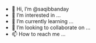 - 👋 Hi, I’m @saqibbanday
- 👀 I’m interested in ...
- 🌱 I’m currently learning ...
- 💞️ I’m looking to collaborate on ...
- 📫 How to reach me ...

<!---
saqibbanday/saqibbanday is a ✨ special ✨ repository because its `README.md` (this file) appears on your GitHub profile.
You can click the Preview link to take a look at your changes.
--->
